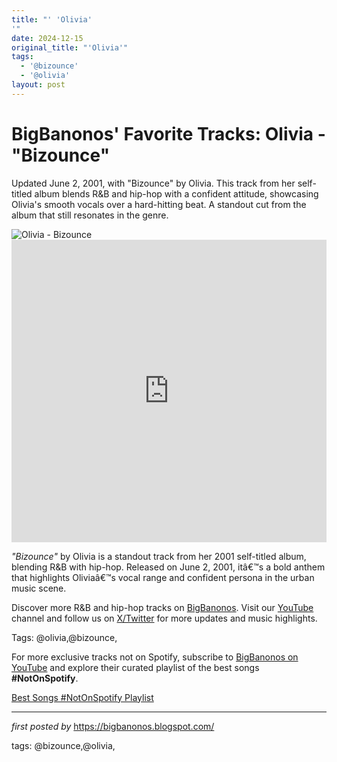 ```yaml
---
title: "' 'Olivia'
'"
date: 2024-12-15
original_title: "'Olivia'"
tags:
  - '@bizounce'
  - '@olivia'
layout: post
---
```

<!-- Post Title -->
<h1 >BigBanonos' Favorite Tracks: Olivia - "Bizounce"</h1> <!-- Introductory Text -->
<p >Updated June 2, 2001, with "Bizounce" by Olivia. This track from her self-titled album blends R&B and hip-hop with a confident attitude, showcasing Olivia's smooth vocals over a hard-hitting beat. A standout cut from the album that still resonates in the genre.</p> <!-- Featured Image -->
<div > <img src="https://i.scdn.co/image/ab67616d0000b273843808573ab292955a348c19" alt="Olivia - Bizounce" />
</div> <!-- YouTube Video Embed -->
<div > <iframe width="100%" height="484" src="https://www.youtube.com/embed/CEfq4xqWc1g" title="Olivia - Bizounce - (Dirty Rap)" frameborder="0" allow="accelerometer; autoplay; clipboard-write; encrypted-media; gyroscope; picture-in-picture; web-share" referrerpolicy="strict-origin-when-cross-origin" allowfullscreen></iframe>
</div> <!-- Song Information -->
<div > <p><em>"Bizounce"</em> by Olivia is a standout track from her 2001 self-titled album, blending R&B with hip-hop. Released on June 2, 2001, itâ€™s a bold anthem that highlights Oliviaâ€™s vocal range and confident persona in the urban music scene.</p>
</div> <!-- Footer Links -->
<div > <p>Discover more R&B and hip-hop tracks on <a href="https://bigbanonos.blogspot.com/" target="_blank">BigBanonos</a>. Visit our <a href="https://www.youtube.com/@BigBanonos" target="_blank">YouTube</a> channel and follow us on <a href="https://x.com/bigbanonos" target="_blank">X/Twitter</a> for more updates and music highlights.</p>
</div> <!-- Tags -->
<p >Tags: @olivia,@bizounce,</p>


<!--Subscribe and Playlist Links-->
<div>
    <p>For more exclusive tracks not on Spotify, subscribe to <a href="https://www.youtube.com/@BigBanonos" target="_blank">BigBanonos on YouTube</a> and explore their curated playlist of the best songs <strong>#NotOnSpotify</strong>.</p>
    <p><a href="https://www.youtube.com/playlist?list=PLtuNtuTatqI0kFahUCbtbfenC_ET5O_tr" target="_blank">Best Songs #NotOnSpotify Playlist<br /></a></p></div>

<hr />

<p><em>first posted by</em> <a href="https://bigbanonos.blogspot.com/" rel="noopener" target="_new">https://bigbanonos.blogspot.com/</a></p>

<p>tags: @bizounce,@olivia,</p>
